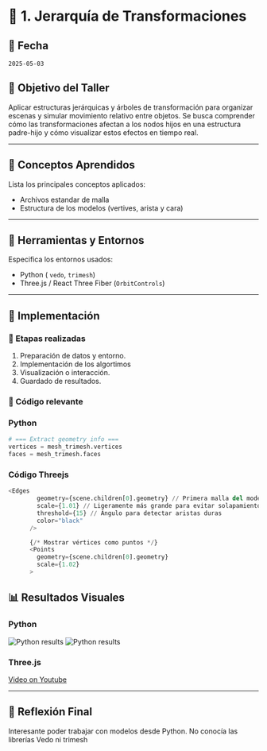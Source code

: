 # 🧪 1. Jerarquía de Transformaciones

## 📅 Fecha
`2025-05-03` 


## 🎯 Objetivo del Taller

Aplicar estructuras jerárquicas y árboles de transformación para organizar escenas y simular movimiento relativo entre objetos. Se busca comprender cómo las transformaciones afectan a los nodos hijos en una estructura padre-hijo y cómo visualizar estos efectos en tiempo real.

---

## 🧠 Conceptos Aprendidos

Lista los principales conceptos aplicados:

- Archivos estandar de malla
- Estructura de los modelos (vertives, arista y cara)
---

## 🔧 Herramientas y Entornos

Especifica los entornos usados:

- Python ( `vedo`, `trimesh`)
- Three.js / React Three Fiber (`OrbitControls`)

---

## 🧪 Implementación

### 🔹 Etapas realizadas
1. Preparación de datos y entorno.
2. Implementación de los algortimos
3. Visualización o interacción.
4. Guardado de resultados.

### 🔹 Código relevante

### Python

```python
# === Extract geometry info ===
vertices = mesh_trimesh.vertices
faces = mesh_trimesh.faces
```

### Código Threejs
```python
<Edges
        geometry={scene.children[0].geometry} // Primera malla del modelo
        scale={1.01} // Ligeramente más grande para evitar solapamiento visual
        threshold={15} // Ángulo para detectar aristas duras
        color="black"
      />

      {/* Mostrar vértices como puntos */}
      <Points
        geometry={scene.children[0].geometry}
        scale={1.02}
      >
```

## 📊 Resultados Visuales


### Python
![Python results](resultados/python_results.png)
![Python results](resultados/python_results_2.png)


### Three.js

[Video on Youtube]()

---

## 💬 Reflexión Final

Interesante poder trabajar con modelos desde Python. No conocía las librerías Vedo ni trimesh